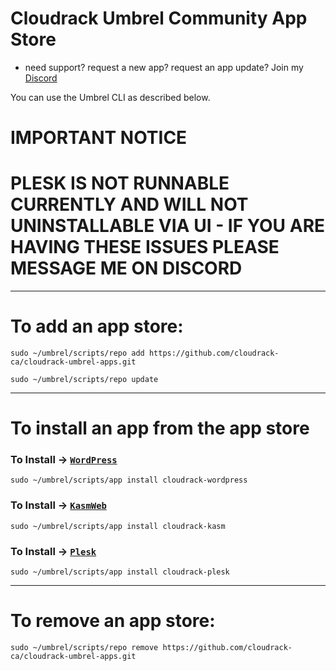 # Cloudrack Umbrel Community App Store

- need support? request a new app? request an app update?
  Join my [Discord](https://discord.gg/tEz2R6JQu8)

You can use the Umbrel CLI as described below.

# IMPORTANT NOTICE 
# PLESK IS NOT RUNNABLE CURRENTLY AND WILL NOT UNINSTALLABLE VIA UI - IF YOU ARE HAVING THESE ISSUES PLEASE MESSAGE ME ON DISCORD

---
# To add an app store:
```shell
sudo ~/umbrel/scripts/repo add https://github.com/cloudrack-ca/cloudrack-umbrel-apps.git
```
```shell
sudo ~/umbrel/scripts/repo update
```
---
# To install an app from the app store

### To Install -> [`WordPress`](https://github.com/cloudrack-ca/cloudrack-umbrel-apps/tree/master/cloudrack-wordpress)
```shell
sudo ~/umbrel/scripts/app install cloudrack-wordpress
```
### To Install -> [`KasmWeb`](https://github.com/cloudrack-ca/cloudrack-umbrel-apps/tree/master/cloudrack-kasm)
```
sudo ~/umbrel/scripts/app install cloudrack-kasm
```
### To Install -> [`Plesk`](https://github.com/cloudrack-ca/cloudrack-umbrel-apps/tree/master/cloudrack-plesk)
```
sudo ~/umbrel/scripts/app install cloudrack-plesk
```
---
# To remove an app store:
```shell
sudo ~/umbrel/scripts/repo remove https://github.com/cloudrack-ca/cloudrack-umbrel-apps.git
```
